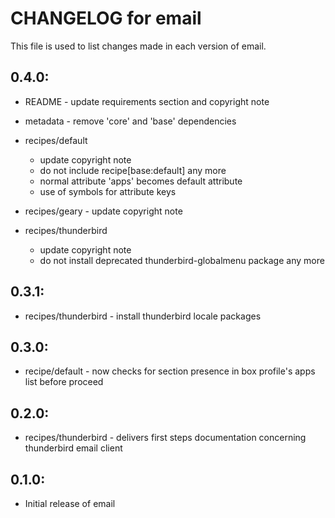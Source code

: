 # CHANGELOG for email

This file is used to list changes made in each version of email.

## 0.4.0:

* README   - update requirements section and copyright note
* metadata - remove 'core' and 'base' dependencies

* recipes/default

  - update copyright note
  - do not include recipe[base:default] any more
  - normal attribute 'apps' becomes default attribute
  - use of symbols for attribute keys

* recipes/geary - update copyright note

* recipes/thunderbird

  - update copyright note
  - do not install deprecated thunderbird-globalmenu package any more

## 0.3.1:

* recipes/thunderbird - install thunderbird locale packages

## 0.3.0:

* recipe/default - now checks for section presence in box profile's apps list before proceed

## 0.2.0:

* recipes/thunderbird - delivers first steps documentation concerning thunderbird email client

## 0.1.0:

* Initial release of email

